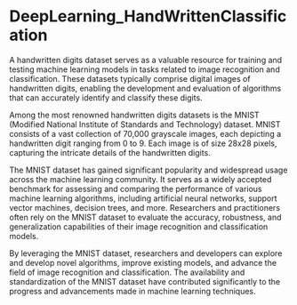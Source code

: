 # DeepLearning_HandWrittenClassification

A handwritten digits dataset serves as a valuable resource for training and testing machine learning models in tasks related to image recognition and classification. These datasets typically comprise digital images of handwritten digits, enabling the development and evaluation of algorithms that can accurately identify and classify these digits.

Among the most renowned handwritten digits datasets is the MNIST (Modified National Institute of Standards and Technology) dataset. MNIST consists of a vast collection of 70,000 grayscale images, each depicting a handwritten digit ranging from 0 to 9. Each image is of size 28x28 pixels, capturing the intricate details of the handwritten digits.

The MNIST dataset has gained significant popularity and widespread usage across the machine learning community. It serves as a widely accepted benchmark for assessing and comparing the performance of various machine learning algorithms, including artificial neural networks, support vector machines, decision trees, and more. Researchers and practitioners often rely on the MNIST dataset to evaluate the accuracy, robustness, and generalization capabilities of their image recognition and classification models.

By leveraging the MNIST dataset, researchers and developers can explore and develop novel algorithms, improve existing models, and advance the field of image recognition and classification. The availability and standardization of the MNIST dataset have contributed significantly to the progress and advancements made in machine learning techniques.
